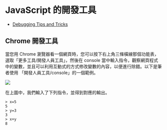 # JavaScript 的開發工具

* [Debugging Tips and Tricks](https://css-tricks.com/debugging-tips-tricks/?utm_source=javascriptweekly&utm_medium=email)

## Chrome 開發工具

當您用 Chrome 瀏覽器看一個網頁時，您可以按下右上角三條橫線那個功能表，選取「更多工具/開發人員工具」，然後在 console 當中輸入指令，觀察網頁程式中的變數，並且可以利用互動式的方式修改變數的內容，以便進行除錯。以下是筆者使用 「開發人員工具/console」的一個範例。

![](./img/chrome_console.jpg)

在上圖中，我們輸入了下列指令，並得到對應的輸出。

```
> x=5
5
> y=3
3
> x+y
8
```

